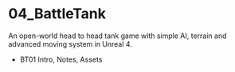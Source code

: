 # 04_BattleTank
An open-world head to head tank game with simple AI, terrain and advanced moving system in Unreal 4.

* BT01 Intro, Notes, Assets
